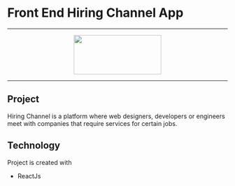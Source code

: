 # Front End Hiring Channel App
---

<p align="center">
    <img src="https://cdn.worldvectorlogo.com/logos/react.svg" height="90px" width="200px">  
</p>

---

## Project
Hiring Channel is a platform where web designers, developers or engineers meet with companies that require services for certain jobs.


## Technology
Project is created with


* ReactJs
